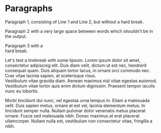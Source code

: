 # Paragraphs

Paragraph 1, consisting of Line 1
and Line 2, but without a hard break.

Paragraph 2 with a very large       space between words which shouldn't be
in the output.

Paragraph 3 with a  
hard break.

Let's test a linebreak with some lipsum.
Lorem ipsum dolor sit amet, consectetur adipiscing elit.
Duis diam velit, dictum ut est nec, hendrerit consequat quam.
Duis aliquam tortor lacus, in ornare orci commodo nec.
Cras vitae lacinia sapien, at scelerisque risus.  
Vestibulum vitae gravida diam.
Aenean maximus nisl vitae egestas euismod.
Vestibulum vitae tortor quis enim dictum dignissim.
Praesent tempor iaculis nunc eu lobortis.

Morbi tincidunt dui nunc, vel egestas urna tempus in.
Etiam a malesuada velit.
Duis sapien metus, ornare at est vel, lacinia elementum metus.
In tincidunt semper nulla.
Nullam pulvinar dolor venenatis metus placerat ornare.
Fusce sed malesuada nibh.
Donec maximus at erat placerat ullamcorper.
Nullam nulla est, vestibulum non consectetur vitae, fringilla a nibh.
